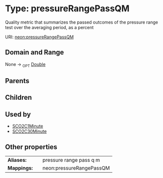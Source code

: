 
# Type: pressureRangePassQM


Quality metric that summarizes the passed outcomes of the pressure range test over the averaging period, as a percent

URI: [neon:pressureRangePassQM](https://data.neonscience.org/pressureRangePassQM)


## Domain and Range

None ->  <sub>OPT</sub> [Double](types/Double.md)

## Parents


## Children


## Used by

 * [SCO2C1Minute](SCO2C1Minute.md)
 * [SCO2C30Minute](SCO2C30Minute.md)

## Other properties

|  |  |  |
| --- | --- | --- |
| **Aliases:** | | pressure range pass q m |
| **Mappings:** | | neon:pressureRangePassQM |

